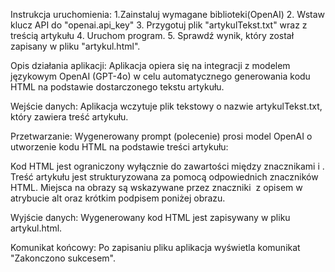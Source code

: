 Instrukcja uruchomienia:
1.Zainstaluj wymagane biblioteki(OpenAI)
2. Wstaw klucz API do "openai.api_key"
3. Przygotuj plik "artykulTekst.txt" wraz z treścią artykułu
4. Uruchom program.
5. Sprawdź wynik, który został zapisany w pliku "artykul.html".

Opis działania aplikacji:
Aplikacja opiera się na integracji z modelem językowym OpenAI (GPT-4o) w celu automatycznego generowania kodu HTML na podstawie dostarczonego tekstu artykułu.

Wejście danych:
Aplikacja wczytuje plik tekstowy o nazwie artykulTekst.txt, który zawiera treść artykułu.

Przetwarzanie:
Wygenerowany prompt (polecenie) prosi model OpenAI o utworzenie kodu HTML na podstawie treści artykułu:

Kod HTML jest ograniczony wyłącznie do zawartości między znacznikami <body> i </body>.
Treść artykułu jest strukturyzowana za pomocą odpowiednich znaczników HTML.
Miejsca na obrazy są wskazywane przez znaczniki <img> z opisem w atrybucie alt oraz krótkim podpisem poniżej obrazu.

Wyjście danych:
Wygenerowany kod HTML jest zapisywany w pliku artykul.html.

Komunikat końcowy:
Po zapisaniu pliku aplikacja wyświetla komunikat "Zakonczono sukcesem".
